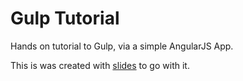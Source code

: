 # Gulp Tutorial
Hands on tutorial to Gulp, via a simple AngularJS App.

This is was created with [slides](https://docs.google.com/presentation/d/1SScVjVd5nMCC143FOrR7pJ2RGvWxmJ-KdkbJrnHoQbU/edit?usp=sharing) to go with it.

